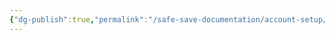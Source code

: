 ```yaml
---
{"dg-publish":true,"permalink":"/safe-save-documentation/account-setup/watertight/post-setup-tasks/"}
---
```


